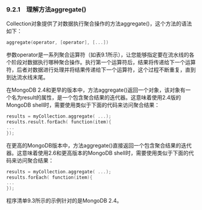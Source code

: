 ### 9.2.1　理解方法aggregate()

Collection对象提供了对数据执行聚合操作的方法aggregate()，这个方法的语法如下：

```go
aggregate(operator, [operator], [...])
```

参数operator是一系列聚合运算符（如表9.1所示），让您能够指定要在流水线的各个阶段对数据执行哪种聚合操作。执行第一个运算符后，结果将传递给下一个运算符，后者对数据进行处理并将结果传递给下一个运算符，这个过程不断重复，直到到达流水线末尾。

在MongoDB 2.4和更早的版本中，方法aggregate()返回一个对象，该对象有一个名为result的属性，是一个包含聚合结果的迭代器。这意味着使用2.4版的MongoDB shell时，需要使用类似于下面的代码来访问聚合结果：

```go
results = myCollection.aggregate( ...);
results.result.forEach( function(item){
...
});
```

在更高的MongoDB版本中，方法aggregate()直接返回一个包含聚合结果的迭代器。这意味着使用2.6和更高版本的MongoDB shell时，需要使用类似于下面的代码来访问聚合结果：

```go
results = myCollection.aggregate( ...);
results.forEach( function(item){
...
});
```

程序清单9.3所示的示例针对的是MongoDB 2.4。

